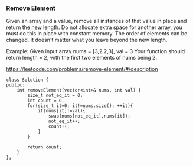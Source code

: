 ### Remove Element

Given an array and a value, remove all instances of that value in place and return the new length.
Do not allocate extra space for another array, you must do this in place with constant memory.
The order of elements can be changed. It doesn't matter what you leave beyond the new length.

Example:
Given input array nums = [3,2,2,3], val = 3
Your function should return length = 2, with the first two elements of nums being 2.

https://leetcode.com/problems/remove-element/#/description

```
class Solution {
public:
    int removeElement(vector<int>& nums, int val) {
        size_t not_eq_it = 0;
        int count = 0;
        for(size_t it=0; it!=nums.size(); ++it){
            if(nums[it]!=val){
                swap(nums[not_eq_it],nums[it]);
                not_eq_it++;
                count++;
            }
        }
        
        return count;
    }
};
```